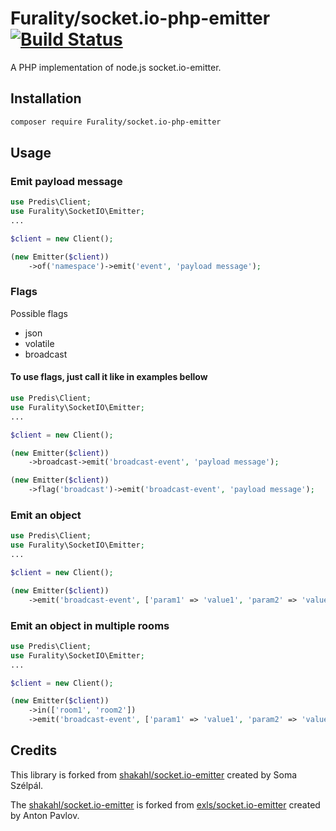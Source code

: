 # Furality/socket.io-php-emitter [![Build Status](https://github.com/furality/socket.io-php-emitter/actions/workflows/test.yml/badge.svg)](https://github.com/furality/socket.io-php-emitter/actions/workflows/test.yml)
A PHP implementation of node.js socket.io-emitter.

## Installation

```bash
composer require Furality/socket.io-php-emitter
```

## Usage

### Emit payload message
```php
use Predis\Client;
use Furality\SocketIO\Emitter;
...

$client = new Client();

(new Emitter($client))
    ->of('namespace')->emit('event', 'payload message');
```

### Flags
Possible flags
* json
* volatile
* broadcast

#### To use flags, just call it like in examples bellow
```php
use Predis\Client;
use Furality\SocketIO\Emitter;
...

$client = new Client();

(new Emitter($client))
    ->broadcast->emit('broadcast-event', 'payload message');

(new Emitter($client))
    ->flag('broadcast')->emit('broadcast-event', 'payload message');
```

### Emit an object
```php
use Predis\Client;
use Furality\SocketIO\Emitter;
...

$client = new Client();

(new Emitter($client))
    ->emit('broadcast-event', ['param1' => 'value1', 'param2' => 'value2', ]);
```

### Emit an object in multiple rooms
```php
use Predis\Client;
use Furality\SocketIO\Emitter;
...

$client = new Client();

(new Emitter($client))
    ->in(['room1', 'room2'])
    ->emit('broadcast-event', ['param1' => 'value1', 'param2' => 'value2', ]);
```

## Credits

This library is forked from [shakahl/socket.io-emitter](https://github.com/shakahl/socket.io-emitter) created by Soma Szélpál.

The [shakahl/socket.io-emitter](https://github.com/shakahl/socket.io-emitter) is forked from [exls/socket.io-emitter](https://github.com/exls/socket.io-emitter) created by Anton Pavlov.

